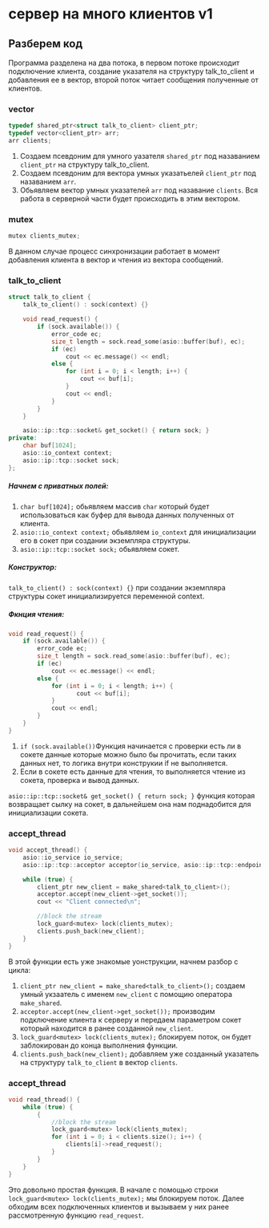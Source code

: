 # сервер на много клиентов v1
## Разберем код

Программа разделена на два потока, в первом потоке происходит подключение клиента, создание указателя на структуру talk_to_client и добавления ее в вектор, второй поток читает сообщения полученные от клиентов.
### vector
```cpp
typedef shared_ptr<struct talk_to_client> client_ptr;
typedef vector<client_ptr> arr;
arr clients;
```
1. Создаем псевдоним для умного уазателя ```shared_ptr``` под назаванием ```client_ptr``` на структуру talk_to_client.
2. Создаем псевдоним для вектора умных указатьелей ```client_ptr``` под назаванием ```arr```.
3. Обьявляем вектор умных указателей ```arr``` под назавание ```clients```.
Вся работа в серверной части будет происходить в этим вектором.
### mutex
```cpp
mutex clients_mutex;
```
В данном случае процесс синхронизации работает в момент добавления клиента в вектор и чтения из вектора сообщений.
### talk_to_client

```cpp
struct talk_to_client {
    talk_to_client() : sock(context) {}

    void read_request() {
        if (sock.available()) {
            error_code ec;
            size_t length = sock.read_some(asio::buffer(buf), ec);
            if (ec)
                cout << ec.message() << endl;
            else {
                for (int i = 0; i < length; i++) {
                    cout << buf[i];
                }
                cout << endl;
            }
        }
    }

    asio::ip::tcp::socket& get_socket() { return sock; }
private:
    char buf[1024];
    asio::io_context context;
    asio::ip::tcp::socket sock;
};
```
##### Начнем с приватных полей:
1. ```char buf[1024];``` обьявляем массив ```char``` который будет использоваться как буфер для вывода данных полученных от клиента.
2. ```asio::io_context context;``` обьявляем ```io_context``` для инициализации его в сокет при создании экземпляра структуры. 
3. ```asio::ip::tcp::socket sock;``` обьявляем сокет.

##### Конструктор:
```talk_to_client() : sock(context) {}``` при создании экземпляра структуры сокет инициализируется переменной context.

##### Фкнция чтения: 
```cpp
void read_request() {
    if (sock.available()) {
        error_code ec;
        size_t length = sock.read_some(asio::buffer(buf), ec);
        if (ec)
            cout << ec.message() << endl;
        else {
            for (int i = 0; i < length; i++) {
                   cout << buf[i];
            }
            cout << endl;
        }
    }
}
```
1. ```if (sock.available())```Функция начинается с проверки есть ли в сокете данные которые можно было бы прочитать, если таких данных нет, то логика внутри конструкии if не выполняется.
2. Если в сокете есть данные для чтения, то выполняется чтение из сокета, проверка и вывод данных.

```asio::ip::tcp::socket& get_socket() { return sock; }``` функция которая возвращает сылку на сокет, в дальнейшем она нам поднадобится для инициализации сокета.
### accept_thread

```cpp
void accept_thread() {
    asio::io_service io_service;
    asio::ip::tcp::acceptor acceptor(io_service, asio::ip::tcp::endpoint(asio::ip::tcp::v4(), 8080));

    while (true) {
        client_ptr new_client = make_shared<talk_to_client>();
        acceptor.accept(new_client->get_socket());
		cout << "Сlient connected\n";

        //block the stream
        lock_guard<mutex> lock(clients_mutex);
        clients.push_back(new_client);
    }
}
```
В этой функции есть уже знакомые уонструкции, начнем разбор с цикла:
1. ```client_ptr new_client = make_shared<talk_to_client>();``` создаем умный укзаатель с именем ``new_client`` с помощию оператора ``make_shared``.
2. ```acceptor.accept(new_client->get_socket());``` производим подключение клиента к серверу и передаем параметром сокет который находится в ранее созданной ``new_client``. 
3. ```lock_guard<mutex> lock(clients_mutex);``` блокируем поток, он будет заблокирован до конца выполнения функции.
4. ```clients.push_back(new_client);``` добавляем уже созданный указатель на структуру ``talk_to_client`` в вектор ``clients``.

### accept_thread
```cpp
void read_thread() {
    while (true) {
        {
            //block the stream
            lock_guard<mutex> lock(clients_mutex);
            for (int i = 0; i < clients.size(); i++) {
                clients[i]->read_request();
            }
        }
    }
}
```
Это довольно простая функция. В начале с помощью строки ``lock_guard<mutex> lock(clients_mutex);`` мы блокируем поток. Далее обходим всех подключенных клиентов и вызываем у них ранее рассмотренную функцию ``read_request``.
